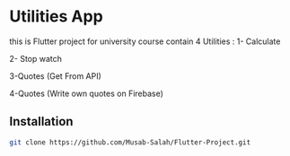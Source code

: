 # Utilities App

this is Flutter project for university course contain 4 Utilities :
1- Calculate 

2- Stop watch 

3-Quotes (Get From API) 

4-Quotes (Write own quotes on Firebase)

## Installation


```bash
git clone https://github.com/Musab-Salah/Flutter-Project.git
```

